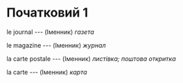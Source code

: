 # Початковий 1
le journal --- (Іменник)
*газета*



le magazine --- (Іменник)
*журнал*



la carte postale --- (Іменник)
*листівка; поштова откритка*



la carte --- (Іменник)
*карта*